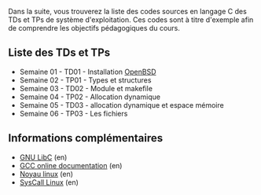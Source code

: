 Dans la suite, vous trouverez la liste des codes sources en langage C des TDs et TPs de système d'exploitation. 
Ces codes sont à titre d'exemple afin de comprendre les objectifs pédagogiques du cours.

## Liste des TDs et TPs
* Semaine 01 - TD01 - Installation [OpenBSD](https://www.openbsd.org/faq/index.html)
* Semaine 02 - TP01 - Types et structures
* Semaine 03 - TD02 - Module et makefile
* Semaine 04 - TP02 - Allocation dynamique
* Semaine 05 - TD03 - allocation dynamique et espace mémoire
* Semaine 06 - TP03 - Les fichiers

## Informations complémentaires
* [GNU LibC](https://www.gnu.org/software/libc/manual/html_mono/libc.html) (en)
* [GCC online documentation](https://gcc.gnu.org/onlinedocs/) (en)
* [Noyau linux](https://www.kernel.org/) (en)
* [SysCall Linux](http://syscalls.kernelgrok.com/) (en)
